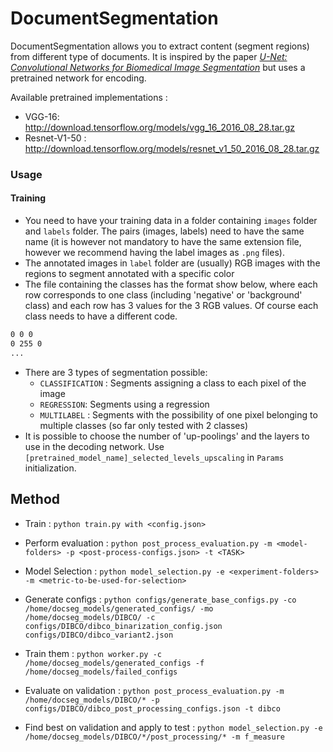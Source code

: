 # DocumentSegmentation

DocumentSegmentation allows you to extract content (segment regions) from different type of documents.
It is inspired by the paper [_U-Net: Convolutional Networks for Biomedical Image Segmentation_](https://arxiv.org/pdf/1505.04597.pdf) but uses a pretrained network for encoding.

Available pretrained implementations : 
* VGG-16: http://download.tensorflow.org/models/vgg_16_2016_08_28.tar.gz
* Resnet-V1-50 : http://download.tensorflow.org/models/resnet_v1_50_2016_08_28.tar.gz

### Usage
#### Training
* You need to have your training data in a folder containing `images` folder and `labels` folder. The pairs (images, labels) need to have the same name (it is however not mandatory to have the same extension file, however we recommend having the label images as `.png` files). 
* The annotated images in `label` folder are (usually) RGB images with the regions to segment annotated with a specific color
* The file containing the classes has the format show below, where each row corresponds to one class (including 'negative' or 'background' class) and each row has 3 values for the 3 RGB values. Of course each class needs to have a different code.
``` class.txt
0 0 0
0 255 0
...
```
* There are 3 types of segmentation possible:
  * `CLASSIFICATION` : Segments assigning a class to each pixel of the image
  * `REGRESSION`: Segments using a regression
  * `MULTILABEL` : Segments with the possibility of one pixel belonging to multiple classes (so far only tested with 2 classes)
* It is possible to choose the number of 'up-poolings' and the layers to use in the decoding network. Use `[pretrained_model_name]_selected_levels_upscaling` in `Params` initialization.



## Method

* Train : `python train.py with <config.json>`
* Perform evaluation : `python post_process_evaluation.py -m <model-folders> -p <post-process-configs.json> -t <TASK>`
* Model Selection : `python model_selection.py -e <experiment-folders> -m <metric-to-be-used-for-selection>`



* Generate configs : `python configs/generate_base_configs.py -co /home/docseg_models/generated_configs/ -mo /home/docseg_models/DIBCO/ -c configs/DIBCO/dibco_binarization_config.json configs/DIBCO/dibco_variant2.json`
* Train them : `python worker.py -c /home/docseg_models/generated_configs -f /home/docseg_models/failed_configs`
* Evaluate on validation : `python post_process_evaluation.py -m /home/docseg_models/DIBCO/* -p configs/DIBCO/dibco_post_processing_configs.json -t dibco`
* Find best on validation and apply to test : `python model_selection.py -e /home/docseg_models/DIBCO/*/post_processing/* -m f_measure`
